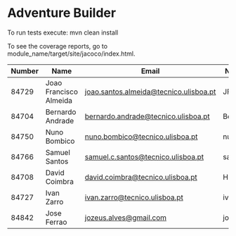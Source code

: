 # Adventure Builder

To run tests execute: mvn clean install

To see the coverage reports, go to module_name/target/site/jacoco/index.html.


|   Number   |          Name           |            Email                       |   Name GitHUb  | Grupo |     Módulos    |
| ---------- | ----------------------- | -------------------------------------- | ---------------| ----- | -------------- |     
|   84729    | Joao Francisco Almeida  | joao.santos.almeida@tecnico.ulisboa.pt |   JFMSAlmeida  |   4   | Tax, ŕemaining |
|   84704    |     Bernardo Andrade    | bernardo.andrade@tecnico.ulisboa.pt    |    Berhart     |   4   | Broker, Car    |
|   84750    |     Nuno Bombico        | nuno.bombico@tecnico.ulisboa.pt        |  nunoBombico1  |   4   | Broker, Car    |
|   84766    |     Samuel Santos       | samuel.c.santos@tecnico.ulisboa.pt     |  santos-samuel |   4   | Broker, Car    |
|   84708    |     David Coimbra       | david.coimbra@tecnico.ulisboa.pt       |  HiveMindize   |   4   | Tax, remaining |
|   84727    |     Ivan Zarro          | ivan.zarro@tecnico.ulisboa.pt          |   ivancivel    |   4   | Tax, remaining |
|   84842    | 	   Jose Ferrao	       | jozeus.alves@gmail.com                 |   jozeus	     |   4   | Broker, Car    |